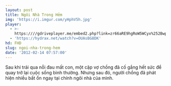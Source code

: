 ```yaml
---
layout: post
title: Ngôi Nhà Trong Hẻm
img: 'https://i.imgur.com/yHphV5h.jpg'
player:
  - >-
    https:////gdriveplayer.me/embed2.php?link=zr66aRE9hgRoW5WCyx%252BwpwoWkoP0Cf%252Fs8mUVhCuI0thnVFr6gdzVJOaiPMeW4%252BLZnHuBeQfdRqJoILQSMPXWtKnXrCghSsvHBkB6oOmfGutaaxSD5bKupAfv6MNP1FlA1En4G5Ns3xW0Xvkmjp7E0voESesE%252B%252BqJI6XGKb%252FLq%252FldJz%252BSWoVyk6NTdJHEKNiFgdKkUejat0zAa4TGec7Nsd
  - 'https://hydrax.net/watch?v=OUAsBG8DK'
hd: FHD
slug: ngoi-nha-trong-hem
date: '2012-02-14 07:57:00'
---
```

Sau khi trải qua nỗi đau mất con, một cặp vợ chồng đã cố gắng hết sức để quay trở lại cuộc sống bình thường. Nhưng sau đó, người chồng đã phát hiện nhiều bất ổn ngay tại chính ngôi nhà của mình.
